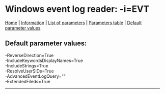 # Windows event log reader: -i=EVT

[Home](../README.MD) | [Information](evt_info.md) | [List of parameters](evt_parameters_list.md) | [Parameters table](evt_parameters_table.md) |  [Default parameter values](evt_parameters_defaults.md)

## Default parameter values:


-ReverseDirection=True  
-IncludeKeywordsDisplayNames=True  
-IncludeStrings=True  
-ResolveUserSIDs=True  
-AdvancedEventLogQuery=""  
-ExtendedFileds=True

------------------------------------------------------------

